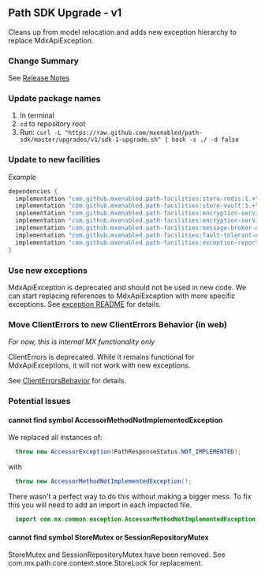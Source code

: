 ## Path SDK Upgrade - v1

Cleans up from model relocation and adds new exception hierarchy to replace MdxApiException.

### Change Summary

See [Release Notes](https://github.com/mxenabled/path-sdk/blob/master/CHANGELOG.md#100-2022-10-07)

### Update package names

1. In terminal
2. `cd` to repository root
3. Run: `curl -L "https://raw.github.com/mxenabled/path-sdk/master/upgrades/v1/sdk-1-upgrade.sh" | bash -s ./ -d false`

### Update to new facilities

_Example_

```groovy
dependencies {
  implementation "com.github.mxenabled.path-facilities:store-redis:1.+"
  implementation "com.github.mxenabled.path-facilities:store-vault:1.+"
  implementation "com.github.mxenabled.path-facilities:encryption-service-vault:1.+"
  implementation "com.github.mxenabled.path-facilities:encryption-service-jasypt:1.+"
  implementation "com.github.mxenabled.path-facilities:message-broker-nats:1.+"
  implementation "com.github.mxenabled.path-facilities:fault-tolerant-executor-resilience4j:1.+"
  implementation "com.github.mxenabled.path-facilities:exception-reporter-honeybadger:1.+"
}
```

### Use new exceptions

MdxApiException is deprecated and should not be used in new code. We can start replacing references to MdxApiException with more specific exceptions. See [exception README](https://github.com/mxenabled/path-sdk/tree/master/common/src/main/java/com/mx/common/exception) for details.

### Move ClientErrors to new ClientErrors Behavior (in web)

_For now, this is internal MX functionality only_

ClientErrors is deprecated. While it remains functional for MdxApiExceptions, it will not work with new exceptions.

See [ClientErrorsBehavior](https://gitlab.mx.com/mx/java-mdx-web/-/blob/master/src/main/java/com/mx/web/mdx/behaviors/ClientErrorsBehavior.java) for details.

### Potential Issues

#### cannot find symbol AccessorMethodNotImplementedException

We replaced all instances of:

```java
  throw new AccessorException(PathResponseStatus.NOT_IMPLEMENTED);
```

with

```java
  throw new AccessorMethodNotImplementedException();
```

There wasn't a perfect way to do this without making a bigger mess. To fix this you will need to add an import in each impacted file.

```java
  import com.mx.common.exception.AccessorMethodNotImplementedException;
```

#### cannot find symbol StoreMutex or SessionRepositoryMutex

StoreMutex and SessionRepositoryMutex have been removed. See com.mx.path.core.context.store.StoreLock for replacement.
